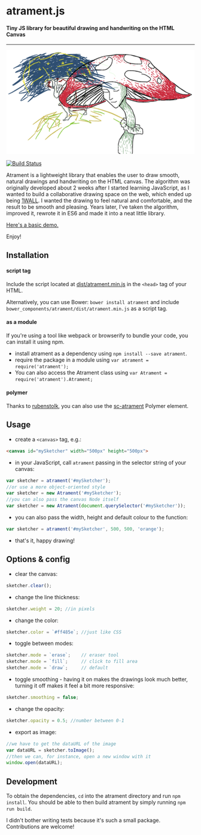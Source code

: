 # atrament.js
#### Tiny JS library for beautiful drawing and handwriting on the HTML Canvas
---

![](demo/img/muchotravka.png)

[![Build Status](https://travis-ci.org/jakubfiala/atrament.js.svg?branch=master)](https://travis-ci.org/jakubfiala/atrament.js)

Atrament is a lightweight library that enables the user to draw smooth, natural drawings and handwriting on the HTML canvas. The algorithm was originally developed about 2 weeks after I started learning JavaScript, as I wanted to build a collaborative drawing space on the web, which ended up being [1WALL](http://fiala.uk/1wall). I wanted the drawing to feel natural and comfortable, and the result to be smooth and pleasing. Years later, I've taken the algorithm, improved it, rewrote it in ES6 and made it into a neat little library.

[Here's a basic demo.](http://fiala.uk/atrament.js/demo/)

Enjoy!

## Installation

#### script tag

Include the script located at [dist/atrament.min.js](https://github.com/jakubfiala/atrament.js/raw/master/dist/atrament.min.js) in the `<head>` tag of your HTML.

Alternatively, you can use Bower: `bower install atrament` and include `bower_components/atrament/dist/atrament.min.js` as a script tag.

#### as a module

If you're using a tool like webpack or browserify to bundle your code, you can install it using npm.

+ install atrament as a dependency using ```npm install --save atrament```.
+ require the package in a module using ```var atrament = require('atrament');```
+ You can also access the Atrament class using ```var Atrament = require('atrament').Atrament;```

#### polymer

Thanks to [rubenstolk](https://github.com/rubenstolk), you can also use the [sc-atrament](https://github.com/safetychanger/sc-atrament) Polymer element.

## Usage

+ create a `<canvas>` tag, e.g.:
```html
<canvas id="mySketcher" width="500px" height="500px">
```
+ in your JavaScript, call `atrament` passing in the selector string of your canvas:
```js
var sketcher = atrament('#mySketcher');
//or use a more object-oriented style
var sketcher = new Atrament('#mySketcher');
//you can also pass the canvas Node itself
var sketcher = new Atrament(document.querySelector('#mySketcher'));
```
+ you can also pass the width, height and default colour to the function:
```js
var sketcher = atrament('#mySketcher', 500, 500, 'orange');
```
+ that's it, happy drawing!


## Options & config

+ clear the canvas:
```js
sketcher.clear();
```
+ change the line thickness:
```js
sketcher.weight = 20; //in pixels
```
+ change the color:
```js
sketcher.color = `#ff485e`; //just like CSS
```
+ toggle between modes:
```js
sketcher.mode = `erase`; 	// eraser tool
sketcher.mode = `fill`; 	// click to fill area
sketcher.mode = `draw`; 	// default
```
+ toggle smoothing - having it on makes the drawings look much better, turning it off makes it feel a bit more responsive:
```js
sketcher.smoothing = false;
```
+ change the opacity:
```js
sketcher.opacity = 0.5; //number between 0-1
```
+ export as image:
```js
//we have to get the dataURL of the image
var dataURL = sketcher.toImage();
//then we can, for instance, open a new window with it
window.open(dataURL);
```

## Development
To obtain the dependencies, `cd` into the atrament directory and run `npm install`.
You should be able to then build atrament by simply running `npm run build`.

I didn't bother writing tests because it's such a small package. Contributions are welcome!
